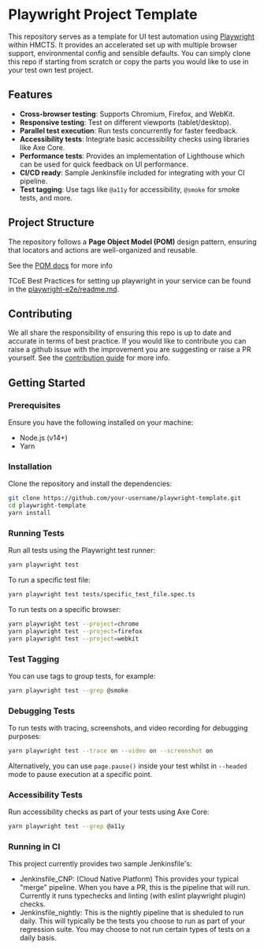 # Playwright Project Template

This repository serves as a template for UI test automation using [Playwright](https://playwright.dev) within HMCTS. It provides an accelerated set up with multiple browser support, environmental config and sensible defaults. You can simply clone this repo if starting from scratch or copy the parts you would like to use in your test own test project.

## Features

- **Cross-browser testing**: Supports Chromium, Firefox, and WebKit.
- **Responsive testing**: Test on different viewports (tablet/desktop).
- **Parallel test execution**: Run tests concurrently for faster feedback.
- **Accessibility tests**: Integrate basic accessibility checks using libraries like Axe Core.
- **Performance tests**: Provides an implementation of Lighthouse which can be used for quick feedback on UI performance.
- **CI/CD ready**: Sample Jenkinsfile included for integrating with your CI pipeline.
- **Test tagging**: Use tags like `@a11y` for accessibility, `@smoke` for smoke tests, and more.

## Project Structure

The repository follows a **Page Object Model (POM)** design pattern, ensuring that locators and actions are well-organized and reusable.

See the [POM docs](https://github.com/hmcts/tcoe-playwright-example/blob/master/docs/PAGE_OBECT_MODEL.md) for more info

TCoE Best Practices for setting up playwright in your service can be found in the [playwright-e2e/readme.md](https://github.com/hmcts/tcoe-playwright-example/blob/master/docs/BEST_PRACTICE.md).

## Contributing

We all share the responsibility of ensuring this repo is up to date and accurate in terms of best practice. If you would like to contribute you can raise a github issue with the improvement you are suggesting or raise a PR yourself. See the [contribution guide](https://github.com/hmcts/tcoe-playwright-example/blob/master/CONTRIBUTING.md) for more info.

## Getting Started

### Prerequisites

Ensure you have the following installed on your machine:

- Node.js (v14+)
- Yarn

### Installation

Clone the repository and install the dependencies:

```bash
git clone https://github.com/your-username/playwright-template.git
cd playwright-template
yarn install
```

### Running Tests

Run all tests using the Playwright test runner:

```bash
yarn playwright test
```

To run a specific test file:

```bash
yarn playwright test tests/specific_test_file.spec.ts
```

To run tests on a specific browser:

```bash
yarn playwright test --project=chrome
yarn playwright test --project=firefox
yarn playwright test --project=webkit
```

### Test Tagging

You can use tags to group tests, for example:

```bash
yarn playwright test --grep @smoke
```

### Debugging Tests

To run tests with tracing, screenshots, and video recording for debugging purposes:

```bash
yarn playwright test --trace on --video on --screenshot on
```

Alternatively, you can use `page.pause()` inside your test whilst in `--headed` mode to pause execution at a specific point.

### Accessibility Tests

Run accessibility checks as part of your tests using Axe Core:

```bash
yarn playwright test --grep @a11y
```

### Running in CI

This project currently provides two sample Jenkinsfile's:

- Jenkinsfile_CNP: (Cloud Native Platform) This provides your typical "merge" pipeline. When you have a PR, this is the pipeline that will run. Currently it runs typechecks and linting (with eslint playwright plugin) checks.
- Jenkinsfile_nightly: This is the nightly pipeline that is sheduled to run daily. This will typically be the tests you choose to run as part of your regression suite. You may choose to not run certain types of tests on a daily basis.
